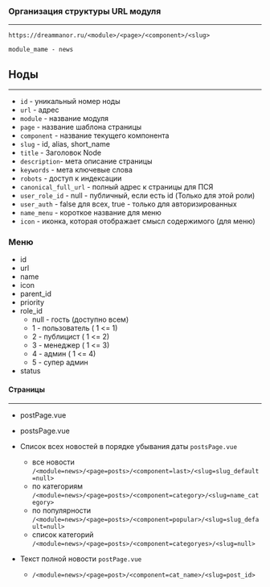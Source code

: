 ### Организация структуры URL модуля
---


`https://dreammanor.ru/<module>/<page>/<component>/<slug>`


```
module_mame - news
```
## Ноды
---

- `id` - уникальный номер ноды
- `url` - адрес
- `module` - название модуля
- `page` - название шаблона страницы
- `component` - название текущего компонента
- `slug` - id, alias, short_name
- `title` - Заголовок Node
- `description`- мета описание страницы
- `keywords` - мета ключевые слова
- `robots` - доступ к индексации
- `canonical_full_url` - полный адрес к страницы для ПСЯ
- `user_role_id` - null - публичный, если есть id (Только для этой роли)
- `user_auth` - false для всех, true - только для авторизированных
- `name_menu` - короткое название для меню
- `icon` - иконка, которая отображает смысл содержимого (для меню)


### Меню

- id
- url
- name
- icon
- parent_id
- priority
- role_id
  - null - гость (доступно всем)
  - 1 - пользователь ( 1 <= 1)
  - 2 - публицист ( 1 <= 2)
  - 3 - менеджер ( 1 <= 3)
  - 4 - админ ( 1 <= 4)
  - 5 - супер админ
- status
#### Страницы
---
- postPage.vue
- postsPage.vue


- Список всех новостей в порядке убывания даты `postsPage.vue`
  - все новости `/<module=news>/<page=posts>/<component=last>/<slug=slug_default=null>`
  - по категориям `/<module=news>/<page=posts>/<component=category>/<slug=name_category>`
  - по популярности `/<module=news>/<page=posts>/<component=popular>/<slug=slug_default=null>`
  - список категорий `/<module=news>/<page=posts>/<component=categoryes>/<slug=null>`
- Текст полной новости  `postPage.vue`
  - `/<module=news>/<page=post>/<component=cat_name>/<slug=post_id>`
